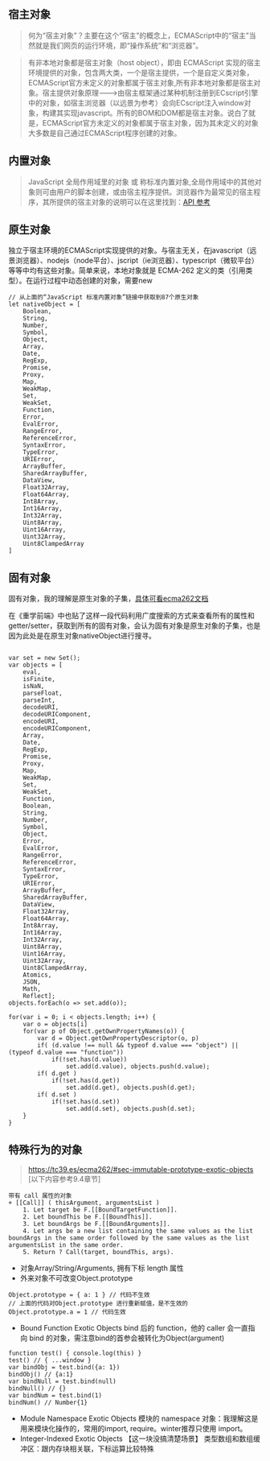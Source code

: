 
## 宿主对象
>  何为“宿主对象”？主要在这个“宿主”的概念上，ECMAScript中的“宿主”当然就是我们网页的运行环境，即“操作系统”和“浏览器”。

> 有非本地对象都是宿主对象（host object），即由 ECMAScript 实现的宿主环境提供的对象，包含两大类，一个是宿主提供，一个是自定义类对象，ECMAScript官方未定义的对象都属于宿主对象,所有非本地对象都是宿主对象。宿主提供对象原理--->由宿主框架通过某种机制注册到ECscript引擎中的对象，如宿主浏览器（以远景为参考）会向ECscript注入window对象，构建其实现javascript。所有的BOM和DOM都是宿主对象。说白了就是，ECMAScript官方未定义的对象都属于宿主对象，因为其未定义的对象大多数是自己通过ECMAScript程序创建的对象。


## 内置对象
> JavaScript 全局作用域里的对象 或 称标准内置对象,全局作用域中的其他对象则可由用户的脚本创建，或由宿主程序提供。浏览器作为最常见的宿主程序，其所提供的宿主对象的说明可以在这里找到：[API 参考](https://developer.mozilla.org/zh-CN/docs/Web/API)

## 原生对象
   独立于宿主环境的ECMAScript实现提供的对象。与宿主无关，在javascript（远景浏览器）、nodejs（node平台）、jscript（ie浏览器）、typescript（微软平台）等等中均有这些对象。简单来说，本地对象就是 ECMA-262 定义的类（引用类型）。在运行过程中动态创建的对象，需要new
```
// 从上面的“JavaScript 标准内置对象”链接中获取到87个原生对象
let nativeObject = [
    Boolean,
    String,
    Number,
    Symbol,
    Object,
    Array,
    Date,
    RegExp,
    Promise,
    Proxy,
    Map,
    WeakMap,
    Set,
    WeakSet,
    Function,
    Error,
    EvalError,
    RangeError,
    ReferenceError,
    SyntaxError,
    TypeError,
    URIError,
    ArrayBuffer,
    SharedArrayBuffer,
    DataView,
    Float32Array,
    Float64Array,
    Int8Array,
    Int16Array,
    Int32Array,
    Uint8Array,
    Uint16Array,
    Uint32Array,
    Uint8ClampedArray
]
```

## 固有对象
固有对象，我的理解是原生对象的子集，[具体可看ecma262文档](https://www.ecma-international.org/ecma-262/9.0/index.html#sec-well-known-intrinsic-objects) 

在《重学前端》中也贴了这样一段代码利用广度搜索的方式来查看所有的属性和getter/setter，获取到所有的固有对象，会认为固有对象是原生对象的子集，也是因为此处是在原生对象nativeObject进行搜寻。
```

var set = new Set();
var objects = [
    eval,
    isFinite,
    isNaN,
    parseFloat,
    parseInt,
    decodeURI,
    decodeURIComponent,
    encodeURI,
    encodeURIComponent,
    Array,
    Date,
    RegExp,
    Promise,
    Proxy,
    Map,
    WeakMap,
    Set,
    WeakSet,
    Function,
    Boolean,
    String,
    Number,
    Symbol,
    Object,
    Error,
    EvalError,
    RangeError,
    ReferenceError,
    SyntaxError,
    TypeError,
    URIError,
    ArrayBuffer,
    SharedArrayBuffer,
    DataView,
    Float32Array,
    Float64Array,
    Int8Array,
    Int16Array,
    Int32Array,
    Uint8Array,
    Uint16Array,
    Uint32Array,
    Uint8ClampedArray,
    Atomics,
    JSON,
    Math,
    Reflect];
objects.forEach(o => set.add(o));

for(var i = 0; i < objects.length; i++) {
    var o = objects[i]
    for(var p of Object.getOwnPropertyNames(o)) {
        var d = Object.getOwnPropertyDescriptor(o, p)
        if( (d.value !== null && typeof d.value === "object") || (typeof d.value === "function"))
            if(!set.has(d.value))
                set.add(d.value), objects.push(d.value);
        if( d.get )
            if(!set.has(d.get))
                set.add(d.get), objects.push(d.get);
        if( d.set )
            if(!set.has(d.set))
                set.add(d.set), objects.push(d.set);
    }
}
```

## 特殊行为的对象
> https://tc39.es/ecma262/#sec-immutable-prototype-exotic-objects [以下内容参考9.4章节]

```
带有 call 属性的对象
+ [[Call]] ( thisArgument, argumentsList )
    1. Let target be F.[[BoundTargetFunction]].
    2. Let boundThis be F.[[BoundThis]].
    3. Let boundArgs be F.[[BoundArguments]].
    4. Let args be a new list containing the same values as the list boundArgs in the same order followed by the same values as the list argumentsList in the same order.
    5. Return ? Call(target, boundThis, args).
```

- 对象Array/String/Arguments, 拥有下标 length 属性
- 外来对象不可改变Object.prototype
```
Object.prototype = { a: 1 } // 代码不生效
// 上面的代码对Object.prototype 进行重新赋值，是不生效的
Object.prototype.a = 1 // 代码生效
``` 
-  Bound Function Exotic Objects
bind 后的 function，他的 caller 会一直指向 bind 的对象，需注意bind的首参会被转化为Object(argument)
```
function test() { console.log(this) }
test() // { ...window }
var bindObj = test.bind({a: 1})
bindObj() // {a:1}
var bindNull = test.bind(null)
bindNull() // {}
var bindNum = test.bind(1)
bindNum() // Number{1}
```
- Module Namespace Exotic Objects
模块的 namespace 对象：我理解这是用来模块化操作的，常用的import, require。winter推荐只使用 import。
- Integer-Indexed Exotic Objects 【这一块没搞清楚场景】
类型数组和数组缓冲区：跟内存块相关联，下标运算比较特殊
